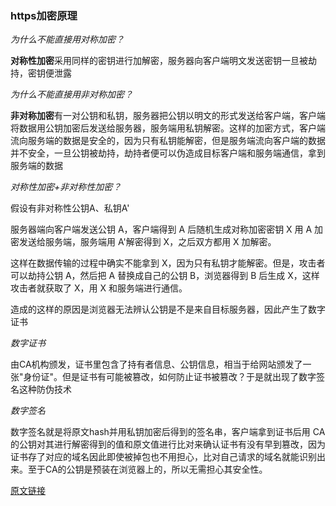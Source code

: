 ### https加密原理

*为什么不能直接用对称加密？*

**对称性加密**采用同样的密钥进行加解密，服务器向客户端明文发送密钥一旦被劫持，密钥便泄露

*为什么不能直接用非对称加密？*

**非对称加密**有一对公钥和私钥，服务器把公钥以明文的形式发送给客户端，客户端将数据用公钥加密后发送给服务器，服务端用私钥解密。这样的加密方式，客户端流向服务端的数据是安全的，因为只有私钥能解密，但是服务端流向客户端的数据并不安全，一旦公钥被劫持，劫持者便可以伪造成目标客户端和服务端通信，拿到服务端的数据

*对称性加密+非对称性加密？*

假设有非对称性公钥A、私钥A'  

服务器端向客户端发送公钥 A，客户端得到 A 后随机生成对称加密密钥 X 用 A 加密发送给服务端，服务端用 A'解密得到 X，之后双方都用 X 加解密。 

这样在数据传输的过程中确实不能拿到 X，因为只有私钥才能解密。但是，攻击者可以劫持公钥 A，然后把 A 替换成自己的公钥 B，浏览器得到 B 后生成 X，这样攻击者就获取了 X，用 X 和服务端进行通信。 
  
造成的这样的原因是浏览器无法辨认公钥是不是来自目标服务器，因此产生了数字证书

*数字证书*

由CA机构颁发，证书里包含了持有者信息、公钥信息，相当于给网站颁发了一张"身份证"。但是证书有可能被篡改，如何防止证书被篡改？于是就出现了数字签名这种防伪技术

*数字签名*

数字签名就是将原文hash并用私钥加密后得到的签名串，客户端拿到证书后用 CA 的公钥对其进行解密得到的值和原文值进行比对来确认证书有没有早到篡改，因为证书存了对应的域名因此即使被掉包也不用担心，比对自己请求的域名就能识别出来。至于CA的公钥是预装在浏览器上的，所以无需担心其安全性。

[原文链接](https://zhuanlan.zhihu.com/p/43789231)


